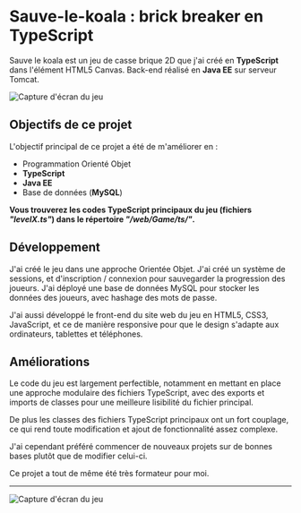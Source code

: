 # Sauve-le-koala : brick breaker en TypeScript

Sauve le koala est un jeu de casse brique 2D que j'ai créé en **TypeScript** dans l'élément HTML5 Canvas.
Back-end réalisé en **Java EE** sur serveur Tomcat.


![Capture d'écran du jeu](https://webcomet.fr/sauve-le-koala/capture_jeu_horizontale.png)



## Objectifs de ce projet

L'objectif principal de ce projet a été de m'améliorer en : 
* Programmation Orienté Objet
* **TypeScript**
* **Java EE**
* Base de données (**MySQL**)

**Vous trouverez les codes TypeScript principaux du jeu (fichiers *"levelX.ts"*) dans le répertoire *"/web/Game/ts/"*.**



## Développement

J'ai créé le jeu dans une approche Orientée Objet. J'ai créé un système de sessions, et d'inscription / connexion pour sauvegarder la progression des joueurs. J'ai déployé une base de données MySQL pour stocker les données des joueurs, avec hashage des mots de passe.

J'ai aussi développé le front-end du site web du jeu en HTML5, CSS3, JavaScript, et ce de manière responsive pour que le design s'adapte aux ordinateurs, tablettes et téléphones.



## Améliorations

Le code du jeu est largement perfectible, notamment en mettant en place une approche modulaire des fichiers TypeScript, avec des exports et imports de classes pour une meilleure lisibilité du fichier principal.

De plus les classes des fichiers TypeScript principaux ont un fort couplage, ce qui rend toute modification et ajout de fonctionnalité assez complexe.

J'ai cependant préféré commencer de nouveaux projets sur de bonnes bases plutôt que de modifier celui-ci.

Ce projet a tout de même été très formateur pour moi.

--------------------------------

![Capture d'écran du jeu](https://webcomet.fr/sauve-le-koala/capture_jeu.png)
